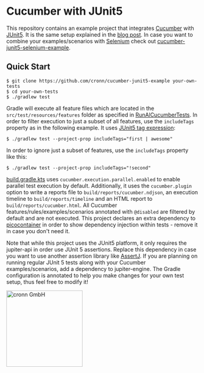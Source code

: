 # Cucumber with JUnit5

This repository contains an example project that integrates [Cucumber](https://cucumber.io/) with [JUnit5](https://junit.org/junit5/). It is the same setup explained in the [blog post](https://www.blog.cronn.de/en/testing/2020/08/17/cucumber-junit5.html). In case you want to combine your examples/scenarios with [Selenium](https://www.selenium.dev/) check out [cucumber-junit5-selenium-example](https://github.com/cronn/cucumber-junit5-selenium-example).

## Quick Start

```shell
$ git clone https://github.com/cronn/cucumber-junit5-example your-own-tests
$ cd your-own-tests
$ ./gradlew test
```

Gradle will execute all feature files which are located in the `src/test/resources/features` folder as specified in [RunAlCucumberTests](https://github.com/cronn/cucumber-junit5-example/blob/main/src/test/java/com/example/RunAlCucumberTests.java). In order to filter execution to just a subset of all features, use the `includeTags` property as in the following example. It uses [JUnit5 tag expression](https://junit.org/junit5/docs/current/user-guide/#running-tests-tag-expressions):

```shell script
$ ./gradlew test --project-prop includeTags="first | awesome"
```

In order to ignore just a subset of features, use the `includeTags` property like this:

```shell script
$ ./gradlew test --project-prop includeTags="!second"
```

[build.gradle.kts](https://github.com/cronn/cucumber-junit5-example/blob/main/build.gradle.kts#L36-L43) uses `cucumber.execution.parallel.enabled` to enable parallel test execution by default. Additionally, it uses the `cucumber.plugin` option to write a reports file to `build/reports/cucumber.ndjson`, an execution timeline to `build/reports/timeline` and an HTML report to `build/reports/cucumber.html`. All Cucumber features/rules/examples/scenarios annotated with `@disabled` are filtered by default and are not executed. This project declares an extra dependency to [picocontainer](http://picocontainer.com/) in order to show dependency injection within tests - remove it in case you don't need it.

Note that while this project uses the JUnit5 platform, it only requires the jupiter-api in order use JUnit 5 assertions. Replace this dependency in case you want to use another assertion library like [AssertJ](https://assertj.github.io/doc/). If you are planning on running regular JUnit 5 tests along with your Cucumber examples/scenarios, add a dependency to jupiter-engine. The Gradle configuration is annotated to help you make changes for your own test setup, thus feel free to modify it!

[<img src="https://www.cronn.de/img/logo_name_rgb_1200x630.png" alt="cronn GmbH" width="200"/>](https://www.cronn.de/)
